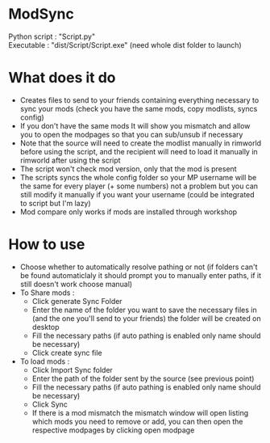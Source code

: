 # ModSync

Python script : "Script.py"                 
Executable : "dist/Script/Script.exe" (need whole dist folder to launch)

# What does it do 

- Creates files to send to your friends containing everything necessary to sync your mods (check you have the same mods, copy modlists, syncs config)
- If you don't have the same mods It will show you mismatch and allow you to open the modpages so that you can sub/unsub if necessary
- Note that the source will need to create the modlist manually in rimworld before using the script, and the recipient will need to load it manually in rimworld after using the script
- The script won't check mod version, only that the mod is present
- The scripts syncs the whole config folder so your MP username will be the same for every player (+ some numbers) not a problem but you can still modify it manually if you want your username (could be integrated to script but I'm lazy)
- Mod compare only works if mods are installed through workshop

# How to use

- Choose whether to automatically resolve pathing or not (if folders can't be found automaticlaly it should prompt you to manually enter paths, if it still doesn't work choose manual)
- To Share mods :
    - Click generate Sync Folder
    - Enter the name of the folder you want to save the necessary files in (and the one you'll send to your friends) the folder will be created on desktop
    - Fill the necessary paths (if auto pathing is enabled only name should be necessary)
    - Click create sync file
 - To load mods :
    - Click Import Sync folder
    - Enter the path of the folder sent by the source (see previous point)
    - Fill the necessary paths (if auto pathing is enabled only name should be necessary)
    - Click Sync
    - If there is a mod mismatch the mismatch window will open listing which mods you need to remove or add, you can then open the respective modpages by clicking open modpage
